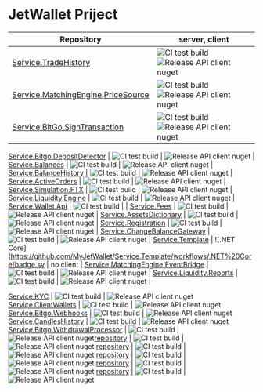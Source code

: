 # JetWallet Priject


Repository | server, client 
---------- | -------------- 
[Service.TradeHistory](https://github.com/MyJetWallet/Service.TradeHistory) | ![CI test build](https://github.com/MyJetWallet/Service.TradeHistory/workflows/CI%20test%20build/badge.svg)  ![Release API client nuget](https://github.com/MyJetWallet/Service.TradeHistory/workflows/Release%20API%20client%20nuget/badge.svg) 
[Service.MatchingEngine.PriceSource](https://github.com/MyJetWallet/Service.MatchingEngine.PriceSource) | ![CI test build](https://github.com/MyJetWallet/Service.MatchingEngine.PriceSource/workflows/CI%20test%20build/badge.svg)  ![Release API client nuget](https://github.com/MyJetWallet/Service.MatchingEngine.PriceSource/workflows/Release%20API%20client%20nuget/badge.svg) 
[Service.BitGo.SignTransaction](https://github.com/MyJetWallet/Service.BitGo.SignTransaction) | ![CI test build](https://github.com/MyJetWallet/Service.BitGo.SignTransaction/workflows/CI%20test%20build/badge.svg)  ![Release API client nuget](https://github.com/MyJetWallet/Service.BitGo.SignTransaction/workflows/Release%20API%20client%20nuget/badge.svg) 



[Service.Bitgo.DepositDetector](https://github.com/MyJetWallet/Service.Bitgo.DepositDetector) | ![CI test build](https://github.com/MyJetWallet/Service.Bitgo.DepositDetector/workflows/CI%20test%20build/badge.svg) | ![Release API client nuget](https://github.com/MyJetWallet/Service.Bitgo.DepositDetector/workflows/Release%20API%20client%20nuget/badge.svg) |
[Service.Balances](https://github.com/MyJetWallet/Service.Balances) | ![CI test build](https://github.com/MyJetWallet/Service.Balances/workflows/CI%20test%20build/badge.svg) | ![Release API client nuget](https://github.com/MyJetWallet/Service.Balances/workflows/Release%20API%20client%20nuget/badge.svg) |
[Service.BalanceHistory](https://github.com/MyJetWallet/Service.BalanceHistory) | ![CI test build](https://github.com/MyJetWallet/Service.BalanceHistory/workflows/CI%20test%20build/badge.svg) | ![Release API client nuget](https://github.com/MyJetWallet/Service.BalanceHistory/workflows/Release%20API%20client%20nuget/badge.svg) |
[Service.ActiveOrders](https://github.com/MyJetWallet/Service.ActiveOrders) | ![CI test build](https://github.com/MyJetWallet/Service.ActiveOrders/workflows/CI%20test%20build/badge.svg) | ![Release API client nuget](https://github.com/MyJetWallet/Service.ActiveOrders/workflows/Release%20API%20client%20nuget/badge.svg) |
[Service.Simulation.FTX](https://github.com/MyJetWallet/Service.Simulation.FTX) | ![CI test build](https://github.com/MyJetWallet/Service.Simulation.FTX/workflows/CI%20test%20build/badge.svg) | ![Release API client nuget](https://github.com/MyJetWallet/Service.Simulation.FTX/workflows/Release%20API%20client%20nuget/badge.svg) |
[Service.Liquidity.Engine](https://github.com/MyJetWallet/Service.Liquidity.Engine) | ![CI test build](https://github.com/MyJetWallet/Service.Liquidity.Engine/workflows/CI%20test%20build/badge.svg) | ![Release API client nuget](https://github.com/MyJetWallet/Service.Liquidity.Engine/workflows/Release%20API%20client%20nuget/badge.svg) |
[Service.Wallet.Api](https://github.com/MyJetWallet/Service.Wallet.Api) | ![CI test build](https://github.com/MyJetWallet/Service.Wallet.Api/workflows/CI%20test%20build/badge.svg) |  |
[Service.Fees](https://github.com/MyJetWallet/Service.Fees) | ![CI test build](https://github.com/MyJetWallet/Service.Fees/workflows/CI%20test%20build/badge.svg) | ![Release API client nuget](https://github.com/MyJetWallet/Service.Fees/workflows/Release%20API%20client%20nuget/badge.svg) |
[Service.AssetsDictionary](https://github.com/MyJetWallet/Service.AssetsDictionary) | ![CI test build](https://github.com/MyJetWallet/Service.AssetsDictionary/workflows/CI%20test%20build/badge.svg) | ![Release API client nuget](https://github.com/MyJetWallet/Service.AssetsDictionary/workflows/Release%20API%20client%20nuget/badge.svg) |
[Service.Registration](https://github.com/MyJetWallet/Service.Registration) | ![CI test build](https://github.com/MyJetWallet/Service.Registration/workflows/CI%20test%20build/badge.svg) | ![Release API client nuget](https://github.com/MyJetWallet/Service.Registration/workflows/Release%20API%20client%20nuget/badge.svg) |
[Service.ChangeBalanceGateway](https://github.com/MyJetWallet/Service.ChangeBalanceGateway) | ![CI test build](https://github.com/MyJetWallet/Service.ChangeBalanceGateway/workflows/CI%20test%20build/badge.svg) | ![Release API client nuget](https://github.com/MyJetWallet/Service.ChangeBalanceGateway/workflows/Release%20API%20client%20nuget/badge.svg) |
[Service.Template](https://github.com/MyJetWallet/Service.Template) | ![.NET Core](https://github.com/MyJetWallet/Service.Template/workflows/.NET%20Core/badge.sv | no client |
[Service.MatchingEngine.EventBridge](https://github.com/MyJetWallet/Service.MatchingEngine.EventBridge) | ![CI test build](https://github.com/MyJetWallet/Service.MatchingEngine.EventBridge/workflows/CI%20test%20build/badge.svg) | ![Release API client nuget](https://github.com/MyJetWallet/Service.MatchingEngine.EventBridge/workflows/Release%20API%20client%20nuget/badge.svg) |
[Service.Liquidity.Reports](https://github.com/MyJetWallet/Service.Liquidity.Reports) | ![CI test build](https://github.com/MyJetWallet/Service.Liquidity.Reports/workflows/CI%20test%20build/badge.svg) | ![Release API client nuget](https://github.com/MyJetWallet/Service.Liquidity.Reports/workflows/Release%20API%20client%20nuget/badge.svg) |



[Service.KYC](https://github.com/MyJetWallet/Service.KYC) | ![CI test build](https://github.com/MyJetWallet/Service.KYC/workflows/CI%20test%20build/badge.svg) | ![Release API client nuget](https://github.com/MyJetWallet/Service.KYC/workflows/Release%20API%20client%20nuget/badge.svg)
[Service.ClientWallets](https://github.com/MyJetWallet/Service.ClientWallets) | ![CI test build](https://github.com/MyJetWallet/Service.ClientWallets/workflows/CI%20test%20build/badge.svg) | ![Release API client nuget](https://github.com/MyJetWallet/Service.ClientWallets/workflows/Release%20API%20client%20nuget/badge.svg)
[Service.Bitgo.Webhooks](https://github.com/MyJetWallet/Service.Bitgo.Webhooks) | ![CI test build](https://github.com/MyJetWallet/Service.Bitgo.Webhooks/workflows/CI%20test%20build/badge.svg) | ![Release API client nuget](https://github.com/MyJetWallet/Service.Bitgo.Webhooks/workflows/Release%20API%20client%20nuget/badge.svg)
[Service.CandlesHistory](https://github.com/MyJetWallet/Service.CandlesHistory) | ![CI test build](https://github.com/MyJetWallet/Service.CandlesHistory/workflows/CI%20test%20build/badge.svg) | ![Release API client nuget](https://github.com/MyJetWallet/Service.CandlesHistory/workflows/Release%20API%20client%20nuget/badge.svg)
[Service.Bitgo.WithdrawalProcessor](https://github.com/MyJetWallet/Service.Bitgo.WithdrawalProcessor) | ![CI test build](https://github.com/MyJetWallet/Service.Bitgo.WithdrawalProcessor/workflows/CI%20test%20build/badge.svg) | ![Release API client nuget](https://github.com/MyJetWallet/Service.Bitgo.WithdrawalProcessor/workflows/Release%20API%20client%20nuget/badge.svg)[repository](https://github.com/MyJetWallet/repository) | ![CI test build](https://github.com/MyJetWallet/repository/workflows/CI%20test%20build/badge.svg) | ![Release API client nuget](https://github.com/MyJetWallet/repository/workflows/Release%20API%20client%20nuget/badge.svg)
[repository](https://github.com/MyJetWallet/repository) | ![CI test build](https://github.com/MyJetWallet/repository/workflows/CI%20test%20build/badge.svg) | ![Release API client nuget](https://github.com/MyJetWallet/repository/workflows/Release%20API%20client%20nuget/badge.svg)
[repository](https://github.com/MyJetWallet/repository) | ![CI test build](https://github.com/MyJetWallet/repository/workflows/CI%20test%20build/badge.svg) | ![Release API client nuget](https://github.com/MyJetWallet/repository/workflows/Release%20API%20client%20nuget/badge.svg)
[repository](https://github.com/MyJetWallet/repository) | ![CI test build](https://github.com/MyJetWallet/repository/workflows/CI%20test%20build/badge.svg) | ![Release API client nuget](https://github.com/MyJetWallet/repository/workflows/Release%20API%20client%20nuget/badge.svg)
[repository](https://github.com/MyJetWallet/repository) | ![CI test build](https://github.com/MyJetWallet/repository/workflows/CI%20test%20build/badge.svg) | ![Release API client nuget](https://github.com/MyJetWallet/repository/workflows/Release%20API%20client%20nuget/badge.svg)








